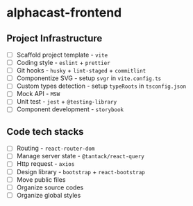 # alphacast-frontend
## Project Infrastructure
- [ ] Scaffold project template - `vite`
- [ ] Coding style - `eslint` + `prettier`
- [ ] Git hooks - `husky` + `lint-staged` + `commitlint`
- [ ] Componentize SVG - setup `svgr` in `vite.config.ts`
- [ ] Custom types detection - setup `typeRoots` in `tsconfig.json`
- [ ] Mock API - `MSW`
- [ ] Unit test - `jest` + `@testing-library`
- [ ] Component development - `storybook`

## Code tech stacks
- [ ] Routing - `react-router-dom`
- [ ] Manage server state - `@tantack/react-query`
- [ ] Http request - `axios`
- [ ] Design library - `bootstrap` + `react-bootstrap`
- [ ] Move public files
- [ ] Organize source codes
- [ ] Organize global styles